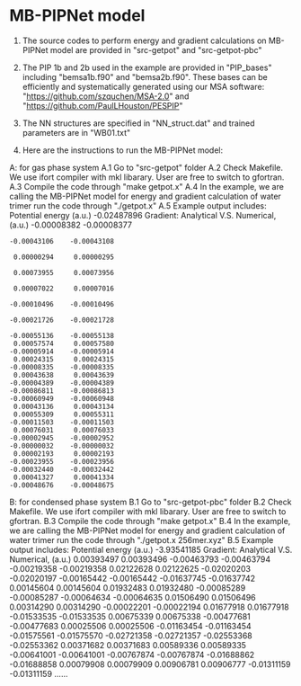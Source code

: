 # MB-PIPNet model
1. The source codes to perform energy and gradient calculations on MB-PIPNet model are provided in "src-getpot" and "src-getpot-pbc"

2. The PIP 1b and 2b used in the example are provided in "PIP_bases" including "bemsa1b.f90" and "bemsa2b.f90".
   These bases can be efficiently and systematically generated using our MSA software: "https://github.com/szquchen/MSA-2.0" and "https://github.com/PaulLHouston/PESPIP"

3. The NN structures are specified in "NN_struct.dat" and trained parameters are in "WB01.txt"

4. Here are the instructions to run the MB-PIPNet model:

A: for gas phase system
   A.1 Go to "src-getpot" folder
   A.2 Check Makefile. We use ifort compiler with mkl libarary. User are free to switch to gfortran.
   A.3 Compile the code through "make getpot.x"
   A.4 In the example, we are calling the MB-PIPNet model for energy and gradient calculation of water trimer
       run the code through "./getpot.x"
   A.5 Example output includes:
 Potential energy (a.u.)
    -0.02487896
 Gradient: Analytical V.S. Numerical, (a.u.)
    -0.00008382    -0.00008377
    
    -0.00043106    -0.00043108
    
     0.00000294     0.00000295
     
     0.00073955     0.00073956
     
     0.00007022     0.00007016
     
    -0.00010496    -0.00010496
    
    -0.00021726    -0.00021728
    
    -0.00055136    -0.00055138
     0.00057574     0.00057580
    -0.00005914    -0.00005914
     0.00024315     0.00024315
    -0.00008335    -0.00008335
     0.00043638     0.00043639
    -0.00004389    -0.00004389
    -0.00086811    -0.00086813
    -0.00060949    -0.00060948
     0.00043136     0.00043134
     0.00055309     0.00055311
    -0.00011503    -0.00011503
     0.00076031     0.00076033
    -0.00002945    -0.00002952
    -0.00000032    -0.00000032
     0.00002193     0.00002193
    -0.00023955    -0.00023956
    -0.00032440    -0.00032442
     0.00041327     0.00041334
    -0.00048676    -0.00048675

B: for condensed phase system
   B.1 Go to "src-getpot-pbc" folder
   B.2 Check Makefile. We use ifort compiler with mkl libarary. User are free to switch to gfortran.
   B.3 Compile the code through "make getpot.x"
   B.4 In the example, we are calling the MB-PIPNet model for energy and gradient calculation of water trimer
       run the code through "./getpot.x 256mer.xyz"
   B.5 Example output includes:
 Potential energy (a.u.)
    -3.93541185
 Gradient: Analytical V.S. Numerical, (a.u.)
     0.00393497     0.00393496
    -0.00463793    -0.00463794
    -0.00219358    -0.00219358
     0.02122628     0.02122625
    -0.02020203    -0.02020197
    -0.00165442    -0.00165442
    -0.01637745    -0.01637742
     0.00145604     0.00145604
     0.01932483     0.01932480
    -0.00085289    -0.00085287
    -0.00064634    -0.00064635
     0.01506490     0.01506496
     0.00314290     0.00314290
    -0.00022201    -0.00022194
     0.01677918     0.01677918
    -0.01533535    -0.01533535
     0.00675339     0.00675338
    -0.00477681    -0.00477683
     0.00025506     0.00025506
    -0.01163454    -0.01163454
    -0.01575561    -0.01575570
    -0.02721358    -0.02721357
    -0.02553368    -0.02553362
     0.00371682     0.00371683
     0.00589336     0.00589335
    -0.00641001    -0.00641001
    -0.00767874    -0.00767874
    -0.01688862    -0.01688858
     0.00079908     0.00079909
     0.00906781     0.00906777
    -0.01311159    -0.01311159
     ......

